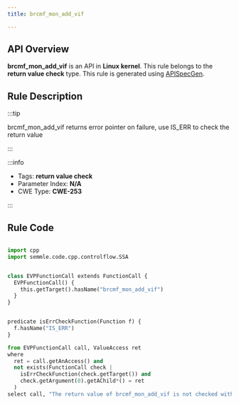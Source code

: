 ```yaml
---
title: brcmf_mon_add_vif

---
```



## API Overview
**brcmf_mon_add_vif** is an API in **Linux kernel**. This rule belongs to the **return value check** type. This rule is generated using [APISpecGen](../../tools/APISpecGen).
## Rule Description

:::tip

brcmf_mon_add_vif returns error pointer on failure, use IS_ERR to check the return value

:::

:::info

- Tags: **return value check**
- Parameter Index: **N/A**
- CWE Type: **CWE-253**

:::

## Rule Code
```python

import cpp
import semmle.code.cpp.controlflow.SSA


class EVPFunctionCall extends FunctionCall {
  EVPFunctionCall() {
    this.getTarget().hasName("brcmf_mon_add_vif")
  }
}


predicate isErrCheckFunction(Function f) {
  f.hasName("IS_ERR") 
}

from EVPFunctionCall call, ValueAccess ret
where
  ret = call.getAnAccess() and
  not exists(FunctionCall check |
    isErrCheckFunction(check.getTarget()) and
    check.getArgument(0).getAChild*() = ret
  )
select call, "The return value of brcmf_mon_add_vif is not checked with IS_ERR."
    
```